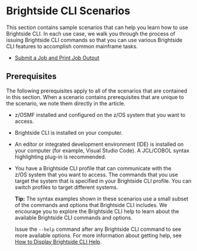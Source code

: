 # Brightside CLI Scenarios

This section contains sample scenarios that can help you learn how to
use Brightside CLI. In each use case, we walk you through the process of
issuing Brightside CLI commands so that you can use various Brightside
CLI features to accomplish common mainframe tasks.

  - [Submit a Job and Print Job
    Output](Submit-a-Job-and-Print-Job-Output_441193420.html)

## Prerequisites

The following prerequisites apply to all of the scenarios that are
contained in this section. When a scenario contains prerequisites that
are unique to the scenario, we note them directly in the article.</span>

  - z/OSMF installed and configured on the z/OS system that you want to
    access.

  - Brightside CLI is installed on your computer.

  - An editor or integrated development environment (IDE) is installed
    on your computer (for example, Visual Studio Code). A JCL/COBOL
    syntax highlighting plug-in is recommended.

  - You have a Brightside CLI profile that can communicate with the
    z/OS system that you want to access. The commands that you
    use target the system that is specified in your Brightside
    CLI profile. You can switch profiles to target different
    systems.
    
    **Tip:** The syntax examples shown in these scenarios use a small
    subset of the commands and options that Brightside CLI includes. We
    encourage you to explore the Brightside CLI help to learn about the
    available Brightside CLI commands and options.
    
    Issue the `--help` command after any Brightside CLI command to see
    more available options. For more information about getting help, see
    [How to Display Brightside CLI
    Help](How-to-Display-Brightside-CLI-Help_429365003.html).
    
    